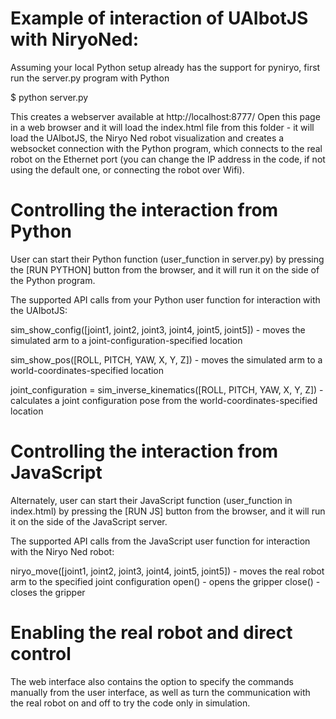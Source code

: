 # Example of interaction of UAIbotJS with NiryoNed:

Assuming your local Python setup already has the support for pyniryo, first run the server.py program with Python

$ python server.py

This creates a webserver available at http://localhost:8777/
Open this page in a web browser and it will load the index.html file from this folder - it will load the UAIbotJS, 
the Niryo Ned robot visualization and creates a websocket connection with the Python program, which connects to the
real robot on the Ethernet port (you can change the IP address in the code, if not using the default one, or connecting the robot over Wifi).

# Controlling the interaction from Python

User can start their Python function (user_function in server.py) by pressing the [RUN PYTHON] button from the browser,
and it will run it on the side of the Python program.

The supported API calls from your Python user function for interaction with the UAIbotJS:

sim_show_config([joint1, joint2, joint3, joint4, joint5, joint5]) - moves the simulated arm to a joint-configuration-specified location

sim_show_pos([ROLL, PITCH, YAW, X, Y, Z]) - moves the simulated arm to a world-coordinates-specified location

joint_configuration = sim_inverse_kinematics([ROLL, PITCH, YAW, X, Y, Z]) - calculates a joint configuration pose from the world-coordinates-specified location

# Controlling the interaction from JavaScript

Alternately, user can start their JavaScript function (user_function in index.html) by pressing the [RUN JS] button from the browser, and it will run it on the side of the JavaScript server.

The supported API calls from the JavaScript user function for interaction with the Niryo Ned robot:

niryo_move([joint1, joint2, joint3, joint4, joint5, joint5]) - moves the real robot arm to the specified joint configuration
open() - opens the gripper
close() - closes the gripper

# Enabling the real robot and direct control

The web interface also contains the option to specify the commands manually from the user interface, as well as turn the communication with the real robot on and off to try the code only in simulation.
